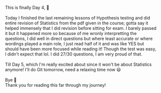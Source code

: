 This is finally Day 4, 🎊
<br><br>
Today I finished the last remaining lessons of Hypothesis testing and did entire revision of Statistics from the pdf given in the course; gotta say it helped immensely that I did revision before sitting for exam. I barely passed it but it happened more so because of me wronly interpretting the questions, I did well in direct questions but where least accurate or where wordings played a main role, I just read half of it and was like YES but should have been more focused while reading it! Though the test was easy, I didn't expect that lol. I did 27/30 questions, I am very proud of that.
<br><br>
Till Day 5, which I'm really excited about since it won't be about Statistics anymore! I'll do Git tomorrow, need a relaxing time now 😃
<br><br>
Bye 👋
<br>
Thank you for reading this far through my journey!
